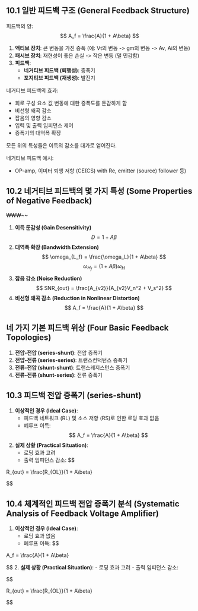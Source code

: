

## 10.1 일반 피드백 구조 (General Feedback Structure)
피드백의 양:
$$
A_f = \frac{A}{1 + A\beta}
$$

1. **액티브 장치**: 큰 변동을 가진 증폭 (예: Vt의 변동 -> gm의 변동 -> Av, Ai의 변동)
2. **패시브 장치**: 재현성이 좋은 손실 -> 작은 변동 (덜 민감함)
3. **피드백**:
   - **네거티브 피드백 (퇴행성)**: 증폭기
   - **포지티브 피드백 (재생성)**: 발진기

네거티브 피드백의 효과:
- 회로 구성 요소 값 변동에 대한 증폭도를 둔감하게 함
- 비선형 왜곡 감소
- 잡음의 영향 감소
- 입력 및 출력 임피던스 제어
- 증폭기의 대역폭 확장

모든 위의 특성들은 이득의 감소를 대가로 얻어진다.

네거티브 피드백 예시:
- OP-amp, 이미터 퇴행 저항 (CE(CS) with Re, emitter (source) follower 등)

## 10.2 네거티브 피드백의 몇 가지 특성 (Some Properties of Negative Feedback)
₩₩₩~~
1. **이득 둔감성 (Gain Desensitivity)**
$$
   D = 1 + A\beta
   $$
2. **대역폭 확장 (Bandwidth Extension)**
$$
   \omega_{L_f} = \frac{\omega_L}{1 + A\beta}
   $$
$$
   \omega_{H_f} = (1 + A\beta)\omega_H
   $$
3. **잡음 감소 (Noise Reduction)**
$$
   SNR_{out} = \frac{A_{v2}}{A_{v2}V_n^2 + V_s^2}
   $$
4. **비선형 왜곡 감소 (Reduction in Nonlinear Distortion)**
$$
   A_f = \frac{A}{1 + A\beta}
   $$
## 네 가지 기본 피드백 위상 (Four Basic Feedback Topologies)

1. **전압-전압 (series-shunt)**: 전압 증폭기
2. **전압-전류 (series-series)**: 트랜스컨덕턴스 증폭기
3. **전류-전압 (shunt-shunt)**: 트랜스레지스턴스 증폭기
4. **전류-전류 (shunt-series)**: 전류 증폭기
## 10.3 피드백 전압 증폭기 (series-shunt)

1. **이상적인 경우 (Ideal Case)**:
	- 피드백 네트워크 (RL) 및 소스 저항 (RS)로 인한 로딩 효과 없음
	- 폐루프 이득:
$$
A_f = \frac{A}{1 + A\beta}
$$
2. **실제 상황 (Practical Situation)**:
	- 로딩 효과 고려
	- 출력 임피던스 감소:
$$

R_{out} = \frac{R_{OL}}{1 + A\beta}

$$

## 10.4 체계적인 피드백 전압 증폭기 분석 (Systematic Analysis of Feedback Voltage Amplifier)

1. **이상적인 경우 (Ideal Case)**:
	- 로딩 효과 없음
	- 폐루프 이득:
$$

A_f = \frac{A}{1 + A\beta}

$$
2. **실제 상황 (Practical Situation)**:
	- 로딩 효과 고려
	- 출력 임피던스 감소:

$$

R_{out} = \frac{R_{OL}}{1 + A\beta}

$$